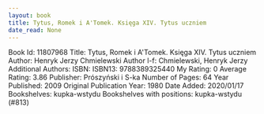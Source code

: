 ```yaml
---
layout: book
title: Tytus, Romek i A'Tomek. Księga XIV. Tytus uczniem
date_read: None
---
```


Book Id: 11807968
Title: Tytus, Romek i A'Tomek. Księga XIV. Tytus uczniem
Author: Henryk Jerzy Chmielewski
Author l-f: Chmielewski, Henryk Jerzy
Additional Authors: 
ISBN: 
ISBN13: 9788389325440
My Rating: 0
Average Rating: 3.86
Publisher: Prószyński i S-ka
Number of Pages: 64
Year Published: 2009
Original Publication Year: 1980
Date Added: 2020/01/17
Bookshelves: kupka-wstydu
Bookshelves with positions: kupka-wstydu (#813)


